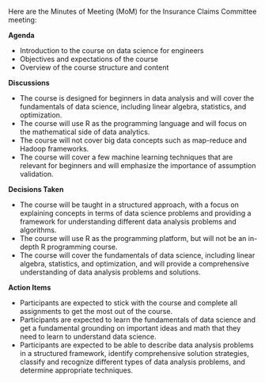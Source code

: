 Here are the Minutes of Meeting (MoM) for the Insurance Claims Committee meeting:

**Agenda**

* Introduction to the course on data science for engineers
* Objectives and expectations of the course
* Overview of the course structure and content

**Discussions**

* The course is designed for beginners in data analysis and will cover the fundamentals of data science, including linear algebra, statistics, and optimization.
* The course will use R as the programming language and will focus on the mathematical side of data analytics.
* The course will not cover big data concepts such as map-reduce and Hadoop frameworks.
* The course will cover a few machine learning techniques that are relevant for beginners and will emphasize the importance of assumption validation.

**Decisions Taken**

* The course will be taught in a structured approach, with a focus on explaining concepts in terms of data science problems and providing a framework for understanding different data analysis problems and algorithms.
* The course will use R as the programming platform, but will not be an in-depth R programming course.
* The course will cover the fundamentals of data science, including linear algebra, statistics, and optimization, and will provide a comprehensive understanding of data analysis problems and solutions.

**Action Items**

* Participants are expected to stick with the course and complete all assignments to get the most out of the course.
* Participants are expected to learn the fundamentals of data science and get a fundamental grounding on important ideas and math that they need to learn to understand data science.
* Participants are expected to be able to describe data analysis problems in a structured framework, identify comprehensive solution strategies, classify and recognize different types of data analysis problems, and determine appropriate techniques.